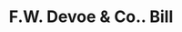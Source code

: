 ---
doi: 10.7916/D8D80PG2
date_other: '1870'
date_other_textual: 1870-1879
form: printed ephemera
genre:
- Invoices
name:
- F.W. Devoe & Co.
object_in_context_url: https://biggert.cul.columbia.edu/items/view/ave_biggert_00991
subject_hierarchical_geographic:
- New York, New York, United States
subject_name:
- F.W. Devoe & Co.
title: F.W. Devoe & Co.. Bill
sort_title: F.W. Devoe & Co.. Bill
call_number: ave_biggert_00991
coordinates:
- 40.71277777777778,-74.00583333333333
pid: ave_biggert_00991
identifiers: ave_biggert_00991
thumbnail: false
permalink: /biggert/ave_biggert_00991/
layout: iiif-image-page
---
